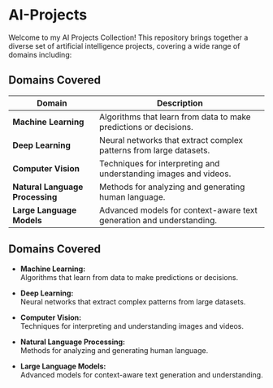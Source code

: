 # AI-Projects
Welcome to my AI Projects Collection! This repository brings together a diverse set of artificial intelligence projects, covering a wide range of domains including:

## Domains Covered

| Domain                     | Description                                                         |
|----------------------------|---------------------------------------------------------------------|
| **Machine Learning**       | Algorithms that learn from data to make predictions or decisions.   |
| **Deep Learning**          | Neural networks that extract complex patterns from large datasets.  |
| **Computer Vision**        | Techniques for interpreting and understanding images and videos.    |
| **Natural Language Processing** | Methods for analyzing and generating human language.         |
| **Large Language Models**  | Advanced models for context-aware text generation and understanding.|

## Domains Covered

- **Machine Learning:**  
  Algorithms that learn from data to make predictions or decisions.

- **Deep Learning:**  
  Neural networks that extract complex patterns from large datasets.

- **Computer Vision:**  
  Techniques for interpreting and understanding images and videos.

- **Natural Language Processing:**  
  Methods for analyzing and generating human language.

- **Large Language Models:**  
  Advanced models for context-aware text generation and understanding.
